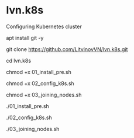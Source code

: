 # lvn.k8s
Configuring Kubernetes cluster

apt install git -y

git clone https://github.com/LitvinovVN/lvn.k8s.git

cd lvn.k8s

chmod +x 01_install_pre.sh

chmod +x 02_config_k8s.sh

chmod +x 03_joining_nodes.sh

./01_install_pre.sh

./02_config_k8s.sh

./03_joining_nodes.sh